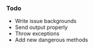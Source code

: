 ### Todo
* Write issue backgrounds
* Send output properly
* Throw exceptions
* Add new dangerous methods
